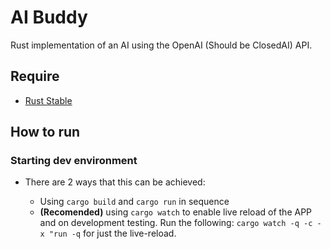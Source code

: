 # AI Buddy

Rust implementation of an AI using the OpenAI (Should be ClosedAI) API.

## Require

- [Rust Stable](https://rustup.rs)

## How to run

### Starting dev environment

- There are 2 ways that this can be achieved:

  - Using `cargo build` and `cargo run` in sequence
  - **(Recomended)** using `cargo watch` to enable live reload of the APP and on development testing. Run the following: `cargo watch -q -c -x "run -q` for just the live-reload.
